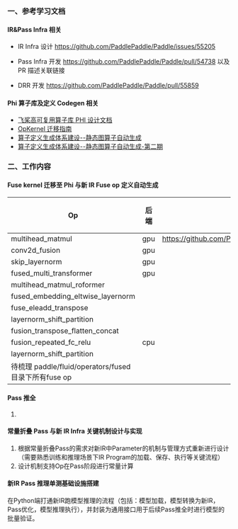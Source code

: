 ### 一、参考学习文档

#### IR&Pass Infra 相关

- IR Infra 设计 https://github.com/PaddlePaddle/Paddle/issues/55205

- Pass Infra 开发 https://github.com/PaddlePaddle/Paddle/pull/54738 以及 PR 描述关联链接

- DRR 开发 https://github.com/PaddlePaddle/Paddle/pull/55859

#### Phi 算子库及定义 Codegen 相关

- [飞桨高可复用算子库 PHI 设计文档](https://github.com/PaddlePaddle/docs/blob/develop/docs/design/phi/design_cn.md)
- [OpKernel 迁移指南](https://github.com/PaddlePaddle/docs/blob/develop/docs/design/phi/kernel_migrate_cn.md)
- [算子定义生成体系建设--静态图算子自动生成](https://github.com/PaddlePaddle/community/blob/master/pfcc/call-for-contributions/paddle_autogen_code.md)
- [算子定义生成体系建设--静态图算子自动生成-第二期](https://github.com/PaddlePaddle/community/blob/master/pfcc/call-for-contributions/paddle_autogen_code_2.md)

### 二、工作内容

#### Fuse kernel 迁移至 Phi 与新 IR Fuse op 定义自动生成

| Op                                                    | 后端 | PR链接                                            | 优先级 | 备注 |
| ----------------------------------------------------- | ---- | ------------------------------------------------- | ------ | ---- |
| multihead_matmul                                      | gpu  | https://github.com/PaddlePaddle/Paddle/pull/56846 | P0     | done |
| conv2d_fusion                                         | gpu  |                                                   | P0     |      |
| skip_layernorm                                        | gpu  |                                                   | P0     |      |
| fused_multi_transformer                               | gpu  |                                                   | P0     |      |
| multihead_matmul_roformer                             |      |                                                   | P0     |      |
| fused_embedding_eltwise_layernorm                     |      |                                                   | P0     |      |
| fuse_eleadd_transpose                                 |      |                                                   |        |      |
| layernorm_shift_partition                             |      |                                                   |        |      |
| fusion_transpose_flatten_concat                       |      |                                                   |        |      |
| fusion_repeated_fc_relu                               | cpu  |                                                   |        |      |
| layernorm_shift_partition                             |      |                                                   |        |      |
| 待梳理 paddle/fluid/operators/fused 目录下所有fuse op |      |                                                   |        |      |



#### Pass 推全
1. 


#### 常量折叠 Pass 与新 IR Infra 关键机制设计与实现
1. 根据常量折叠Pass的需求对新IR中Parameter的机制与管理方式重新进行设计（需要熟悉训练和推理场景下IR Program的加载、保存、执行等关键流程）
2. 设计机制支持Op在Pass阶段进行常量计算

#### 新IR Pass 推理单测基础设施搭建
在Python端打通新IR跑模型推理的流程（包括：模型加载，模型转换为新IR，Pass优化，模型推理执行），并封装为通用接口用于后续Pass推全时进行模型的批量验证。
